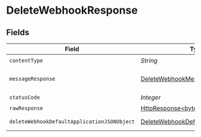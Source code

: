 # DeleteWebhookResponse


## Fields

| Field                                                                                                                    | Type                                                                                                                     | Required                                                                                                                 | Description                                                                                                              |
| ------------------------------------------------------------------------------------------------------------------------ | ------------------------------------------------------------------------------------------------------------------------ | ------------------------------------------------------------------------------------------------------------------------ | ------------------------------------------------------------------------------------------------------------------------ |
| `contentType`                                                                                                            | *String*                                                                                                                 | :heavy_check_mark:                                                                                                       | N/A                                                                                                                      |
| `messageResponse`                                                                                                        | [DeleteWebhookMessageResponse](../../models/operations/DeleteWebhookMessageResponse.md)                                  | :heavy_minus_sign:                                                                                                       | A confirmation message                                                                                                   |
| `statusCode`                                                                                                             | *Integer*                                                                                                                | :heavy_check_mark:                                                                                                       | N/A                                                                                                                      |
| `rawResponse`                                                                                                            | [HttpResponse<byte[]>](https://docs.oracle.com/en/java/javase/11/docs/api/java.net.http/java/net/http/HttpResponse.html) | :heavy_minus_sign:                                                                                                       | N/A                                                                                                                      |
| `deleteWebhookDefaultApplicationJSONObject`                                                                              | [DeleteWebhookDefaultApplicationJSON](../../models/operations/DeleteWebhookDefaultApplicationJSON.md)                    | :heavy_minus_sign:                                                                                                       | Error response.                                                                                                          |